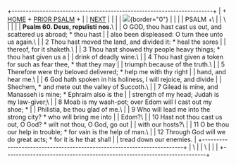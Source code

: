 +-----------------------------------------------------------------------+
| \+ [HOME](../index.html) + [PRIOR PSALM](Ps59.html) +                 |
| [NEXT](Ps61.html)                                                     |
|                                                                       |
| ![](http://stats.superstats.com/b/ss/DAVIDMCMANNES/1){border="0"}     |
|                                                                       |
| PSALM +\                                                              |
| \                                                                     |
|                                                                       |
| **Psalm 60. Deus, repulisti nos.**\                                   |
| O GOD, thou hast cast us out, and scattered us abroad; \* thou hast   |
| also been displeased: O turn thee unto us again.\                     |
| 2 Thou hast moved the land, and divided it: \* heal the sores         |
| thereof, for it shaketh.\                                             |
| 3 Thou hast showed thy people heavy things; \* thou hast given us a   |
| drink of deadly wine.\                                                |
| 4 Thou hast given a token for such as fear thee, \* that they may     |
| triumph because of the truth.\                                        |
| 5 Therefore were thy beloved delivered; \* help me with thy right     |
| hand, and hear me.\                                                   |
| 6 God hath spoken in his holiness, I will rejoice, and divide         |
| Shechem, \* and mete out the valley of Succoth.\                      |
| 7 Gilead is mine, and Manasseh is mine; \* Ephraim also is the        |
| strength of my head; Judah is my law-giver;\                          |
| 8 Moab is my wash-pot; over Edom will I cast out my shoe; \*          |
| Philistia, be thou glad of me.\                                       |
| 9 Who will lead me into the strong city? \* who will bring me into    |
| Edom?\                                                                |
| 10 Hast not thou cast us out, O God? \* wilt not thou, O God, go out  |
| with our hosts?\                                                      |
| 11 O be thou our help in trouble; \* for vain is the help of man.\    |
| 12 Through God will we do great acts; \* for it is he that shall      |
| tread down our enemies.                                               |
+-----------------------------------------------------------------------+
| \                                                                     |
| \                                                                     |
| [](http://www.episcopalnet.org/DBS/DOR.html)                          |
+-----------------------------------------------------------------------+
